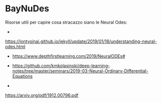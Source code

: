 # BayNuDes

Risorse utili per capire cosa stracazzo siano le Neural Odes:

-
https://jontysinai.github.io/jekyll/update/2019/01/18/understanding-neural-odes.html

- https://www.depthfirstlearning.com/2019/NeuralODEs#

- https://github.com/kmkolasinski/deep-learning-notes/tree/master/seminars/2019-03-Neural-Ordinary-Differential-Equations

-
https://arxiv.org/pdf/1912.00796.pdf
